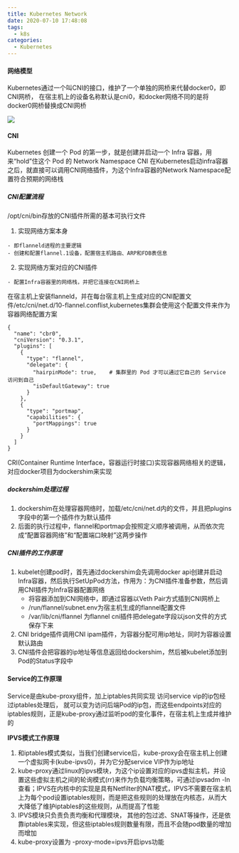 ```yaml
---
title: Kubernetes Network
date: 2020-07-10 17:48:08
tags:
  - k8s
categories:
  - Kubernetes
---
```

#### 网络模型
Kubernetes通过一个叫CNI的接口，维护了一个单独的网桥来代替docker0，即CNI网桥， 在宿主机上的设备名称默认是cni0，和docker网络不同的是将docker0网桥替换成CNI网桥

![](https://ttxsgoto.github.io/img/k8s/k8s-flannel-01.jpg)

#### CNI
Kubernetes 创建一个 Pod 的第一步，就是创建并启动一个 Infra 容器，用来“hold”住这个 Pod 的 Network Namespace
CNI 在Kubernetes启动infra容器之后，就直接可以调用CNI网络插件，为这个Infra容器的Network Namespace配置符合预期的网络栈

##### CNI配置流程
/opt/cni/bin存放的CNI插件所需的基本可执行文件

1. 实现网络方案本身
```
- 即flanneld进程的主要逻辑
- 创建和配置flannel.1设备，配置宿主机路由、ARP和FDB表信息
```
2. 实现网络方案对应的CNI插件
```
- 配置Infra容器里的网络栈，并把它连接在CNI网桥上
```

在宿主机上安装flanneld，并在每台宿主机上生成对应的CNI配置文件/etc/cni/net.d/10-flannel.conflist,kubernetes集群会使用这个配置文件来作为容器网络配置方案
```
{
  "name": "cbr0",
  "cniVersion": "0.3.1",
  "plugins": [
    {
      "type": "flannel",
      "delegate": {
        "hairpinMode": true,    # 集群里的 Pod 才可以通过它自己的 Service 访问到自己
        "isDefaultGateway": true
      }
    },
    {
      "type": "portmap",
      "capabilities": {
        "portMappings": true
      }
    }
  ]
}
```
CRI(Container Runtime Interface，容器运行时接口)实现容器网络相关的逻辑，对应docker项目为dockershim来实现
##### dockershim处理过程
1. dockershim在处理容器网络时，加载/etc/cni/net.d内的文件，并且把plugins字段中的第一个插件作为默认插件
2. 后面的执行过程中，flannel和portmap会按照定义顺序被调用，从而依次完成“配置容器网络”和“配置端口映射”这两步操作

##### CNI插件的工作原理
1. kubelet创建pod时，首先通过dockershim会先调用docker api创建并启动Infra容器，然后执行SetUpPod方法，作用为：为CNI插件准备参数，然后调用CNI插件为Infra容器配置网络
    - 将容器添加到CNI网络中，即通过容器以Veth Pair方式插到CNI网桥上
    -  /run/flannel/subnet.env为宿主机生成的flannel配置文件
    -  /var/lib/cni/flannel 为flannel cni插件把delegate字段以json文件的方式保存下来
2. CNI bridge插件调用CNI ipam插件，为容器分配可用ip地址，同时为容器设置默认路由
3. CNI插件会把容器的ip地址等信息返回给dockershim，然后被kubelet添加到Pod的Status字段中

#### Service的工作原理
Service是由kube-proxy组件，加上iptables共同实现
访问service vip的ip包经过iptables处理后， 就可以变为访问后端Pod的ip包，而这些endpoints对应的iptables规则，正是kube-proxy通过监听pod的变化事件，在宿主机上生成并维护的

**IPVS模式工作原理**
1. 和iptables模式类似，当我们创建service后，kube-proxy会在宿主机上创建一个虚拟网卡(kube-ipvs0)，并为它分配service VIP作为ip地址
2. kube-proxy通过linux的ipvs模块，为这个ip设置对应的ipvs虚拟主机，并设置这些虚拟主机之间的轮询模式(rr)来作为负载均衡策略，可通过ipvsadm -ln查看；IPVS在内核中的实现是具有Netfilter的NAT模式，IPVS不需要在宿主机上为每个pod设置iptables规则，而是把这些规则的处理放在内核态，从而大大降低了维护iptables的这些规则，从而提高了性能
3. IPVS模块只负责负责均衡和代理模块， 其他的包过滤、SNAT等操作，还是依靠iptables来实现，但这些iptables规则数量有限，而且不会随pod数量的增加而增加
4. kube-proxy设置为 -proxy-mode=ipvs开启ipvs功能

